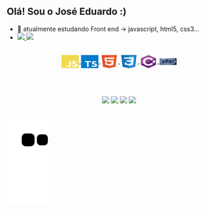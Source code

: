 ## Olá! Sou o José Eduardo :)

- 🌱 atualmente estudando Front end -> javascript, html5, css3...
- <div>
  <a href="https://github.com/Ze-Edu">
  <img height="150em" src="https://github-readme-stats.vercel.app/api?username=Ze-Edu&show_icons=true&theme=radical&include_all_commits=true&count_private=true"/>
  <img height="130em" src="https://github-readme-stats.vercel.app/api/top-langs/?username=Ze-Edu&layout=compact&langs_count=9&theme=radical"/>
  
</div>
  
 <div align="center" valign="top"><br>
  <img align="center" alt="Ze-Js" height="30" width="40" src="https://raw.githubusercontent.com/devicons/devicon/master/icons/javascript/javascript-plain.svg">
  <img align="center" alt="Ze-Ts" height="30" width="40" src="https://raw.githubusercontent.com/devicons/devicon/master/icons/typescript/typescript-plain.svg">
  <img align="center" alt="Ze-HTML" height="30" width="40" src="https://raw.githubusercontent.com/devicons/devicon/master/icons/html5/html5-original.svg">
  <img align="center" alt="Ze-CSS" height="30" width="40" src="https://raw.githubusercontent.com/devicons/devicon/master/icons/css3/css3-original.svg">
  <img align="center" alt="Ze-Csharp" height="30" width="40" src="https://raw.githubusercontent.com/devicons/devicon/master/icons/csharp/csharp-original.svg">
  <img align="center" alt="Ze-Python" height="30" width="40" src="https://raw.githubusercontent.com/devicons/devicon/master/icons/php/php-original.svg">
</div><br>
  
  ##
  
  <div align="center" valign="top"><br>
  <a href="https://www.instagram.com/zezin_018/" target="_blank"><img src="https://img.shields.io/badge/-Instagram-%23E4405F?style=for-the-badge&logo=instagram&logoColor=white" target="_blank"></a>
 <a href="https://discord.com/channels/@me" target="_blank"><img src="https://img.shields.io/badge/Discord-7289DA?style=for-the-badge&logo=discord&logoColor=white" target="_blank"></a> 
  <a href = "mailto:joseeduardoqueiros5@gmail.com"><img src="https://img.shields.io/badge/-Gmail-%23333?style=for-the-badge&logo=gmail&logoColor=white" target="_blank"></a>
  <a href="https://www.linkedin.com/jobs/collections/recommended/?currentJobId=2807588896" target="_blank"><img src="https://img.shields.io/badge/-LinkedIn-%230077B5?style=for-the-badge&logo=linkedin&logoColor=white" target="_blank"></a> 
  </div><br>
  
  ![Snake animation](https://github.com/Ze-Edu/Ze-Edu/blob/output/github-contribution-grid-snake.svg)
